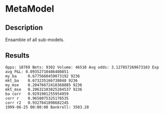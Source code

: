 # MetaModel

## Description

Ensamble of all sub-models.

## Results

```
Opps: 18769 Bets: 9302 Volume: 46510 Avg odds: 3.127857269673183 Exp avg P&L: 0.09352710486408851
my_ba     0.6775660459073192 9236
mkt_ba    0.673235166738848 9236
my_mse    0.20476672418368885 9236
mkt_mse   0.20632103825284537 9236
ba corr   0.9291901255954959
corr r    0.9658075325178535
corr r2   0.9327841898682245
1999-06-25 00:00:00 Bankroll: 3503.28
```
